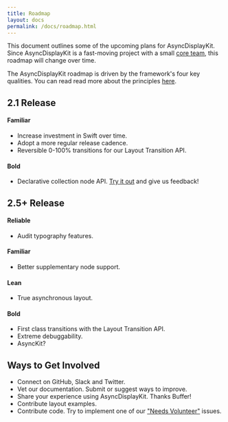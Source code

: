 ```yaml
---
title: Roadmap
layout: docs
permalink: /docs/roadmap.html
---
```


This document outlines some of the upcoming plans for AsyncDisplayKit. Since AsyncDisplayKit is a fast-moving project with a small <a href="team.md">core team</a>, this roadmap will change over time. 

The AsyncDisplayKit roadmap is driven by the framework's four key qualities. You can read read more about the principles <a href="principles.md">here</a>.

## 2.1 Release

#### Familiar

- Increase investment in Swift over time. 
- Adopt a more regular release cadence.
- Reversible 0-100% transitions for our Layout Transition API.

#### Bold

- Declarative collection node API. [Try it out]() and give us feedback!

## 2.5+ Release

#### Reliable

- Audit typography features.

#### Familiar

- Better supplementary node support.

#### Lean

- True asynchronous layout.

#### Bold

- First class transitions with the Layout Transition API.
- Extreme debuggability.
- AsyncKit?

## Ways to Get Involved

- Connect on GitHub, Slack and Twitter.
- Vet our documentation. Submit or suggest ways to improve.
- Share your experience using AsyncDisplayKit. Thanks Buffer!
- Contribute layout examples.
- Contribute code. Try to implement one of our <a href="">"Needs Volunteer"</a> issues.
